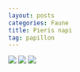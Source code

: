 ```yaml
---
layout: posts
categories: Faune
title: Pieris napi
tag: papillon
---
```

<img src="/faune_flore_meyrin/images/P1100996.JPG" />
<img src="/faune_flore_meyrin/images/P1100997.JPG" />
<img src="/faune_flore_meyrin/images/P1100998.JPG" />